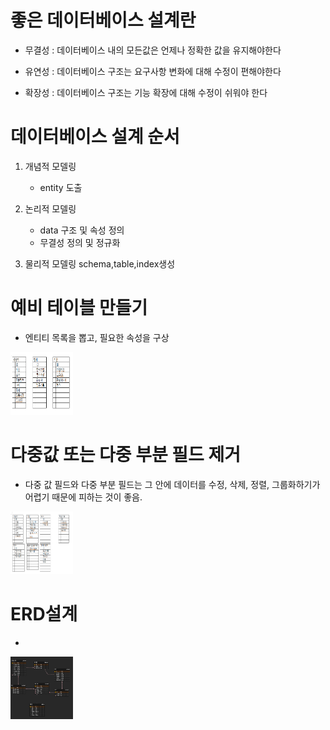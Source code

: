 # 좋은 데이터베이스 설계란
- 무결성 : 데이터베이스 내의 모든값은 언제나 정확한 값을 유지해야한다

- 유연성 : 데이터베이스 구조는 요구사항 변화에 대해 수정이 편해야한다

- 확장성 : 데이터베이스 구조는 기능 확장에 대해 수정이 쉬워야 한다

# 데이터베이스 설계 순서
 1. 개념적 모델링
    - entity 도출
 
 2. 논리적 모델링
    - data 구조 및 속성 정의
    - 무결성 정의 및 정규화

 3. 물리적 모델링
    schema,table,index생성

# 예비 테이블 만들기
- 엔티티 목록을 뽑고, 필요한 속성을 구상

<img src="../img/table_tmp.png" height="100" width="100">

# 다중값 또는 다중 부분 필드 제거
- 다중 값 필드와 다중 부분 필드는 그 안에 데이터를 수정, 삭제, 정렬, 그룹화하기가 어렵기 때문에 피하는 것이 좋음. 

<img src="../img/table_NF.png" height="100" width="100">

# ERD설계
- 
<img src="../img/table_erd.png" height="100" width="100">